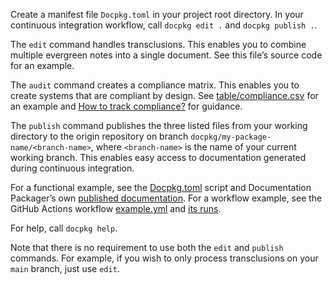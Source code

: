 Create a manifest file `Docpkg.toml` in your project root directory. In your continuous integration workflow, call `docpkg edit .` and `docpkg publish .`.

The `edit` command handles transclusions. This enables you to combine multiple evergreen notes into a single document. See this file’s source code for an example.

The `audit` command creates a compliance matrix. This enables you to create systems that are compliant by design. See [table/compliance.csv](table/compliance.csv) for an example and [How to track compliance?](notes/evergreen/How%20to%20track%20compliance?.md) for guidance.

The `publish` command publishes the three listed files from your working directory to the origin repository on branch `docpkg/my-package-name/<branch-name>`, where `<branch-name>` is the name of your current working branch. This enables easy access to documentation generated during continuous integration.

For a functional example, see the [Docpkg.toml](https://github.com/sander/docpkg/blob/main/Docpkg.toml) script and Documentation Packager’s own [published documentation](https://github.com/sander/docpkg/blob/docpkg/docpkg/main/README.md#readme). For a workflow example, see the GitHub Actions workflow [example.yml](https://github.com/sander/docpkg/blob/main/.github/workflows/example.yml) and [its runs](https://github.com/sander/docpkg/actions/workflows/example.yml).

For help, call `docpkg help`.

Note that there is no requirement to use both the `edit` and `publish` commands. For example, if you wish to only process transclusions on your `main` branch, just use `edit`.
